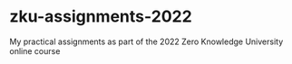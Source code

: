 # zku-assignments-2022
My practical assignments as part of the 2022 Zero Knowledge University online course
